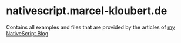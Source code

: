 # nativescript.marcel-kloubert.de

Contains all examples and files that are provided by the articles of [my NativeScript Blog](https://nativescript.marcel-kloubert.de).
